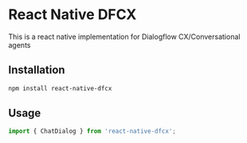 # React Native DFCX

This is a react native implementation for Dialogflow CX/Conversational agents

## Installation

```sh
npm install react-native-dfcx
```

## Usage

```js
import { ChatDialog } from 'react-native-dfcx';
``````